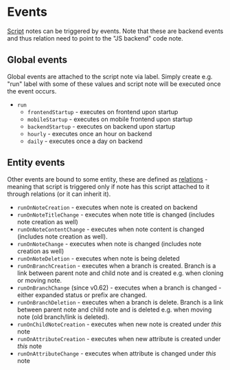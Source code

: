# Events
[Script](Scripts.md) notes can be triggered by events. Note that these are backend events and thus relation need to point to the "JS backend" code note.

Global events
-------------

Global events are attached to the script note via label. Simply create e.g. "run" label with some of these values and script note will be executed once the event occurs.

*   `run`
    *   `frontendStartup` - executes on frontend upon startup
    *   `mobileStartup` - executes on mobile frontend upon startup
    *   `backendStartup` - executes on backend upon startup
    *   `hourly` - executes once an hour on backend
    *   `daily` - executes once a day on backend

Entity events
-------------

Other events are bound to some entity, these are defined as [relations](Attributes.md) - meaning that script is triggered only if note has this script attached to it through relations (or it can inherit it).

*   `runOnNoteCreation` - executes when note is created on backend
*   `runOnNoteTitleChange` - executes when note title is changed (includes note creation as well)
*   `runOnNoteContentChange` - executes when note content is changed (includes note creation as well).
*   `runOnNoteChange` - executes when note is changed (includes note creation as well)
*   `runOnNoteDeletion` - executes when note is being deleted
*   `runOnBranchCreation` - executes when a branch is created. Branch is a link between parent note and child note and is created e.g. when cloning or moving note.
*   `runOnBranchChange` (since v0.62) - executes when a branch is changed - either expanded status or prefix are changed.
*   `runOnBranchDeletion` - executes when a branch is delete. Branch is a link between parent note and child note and is deleted e.g. when moving note (old branch/link is deleted).
*   `runOnChildNoteCreation` - executes when new note is created under _this_ note
*   `runOnAttributeCreation` - executes when new attribute is created under _this_ note
*   `runOnAttributeChange` - executes when attribute is changed under _this_ note